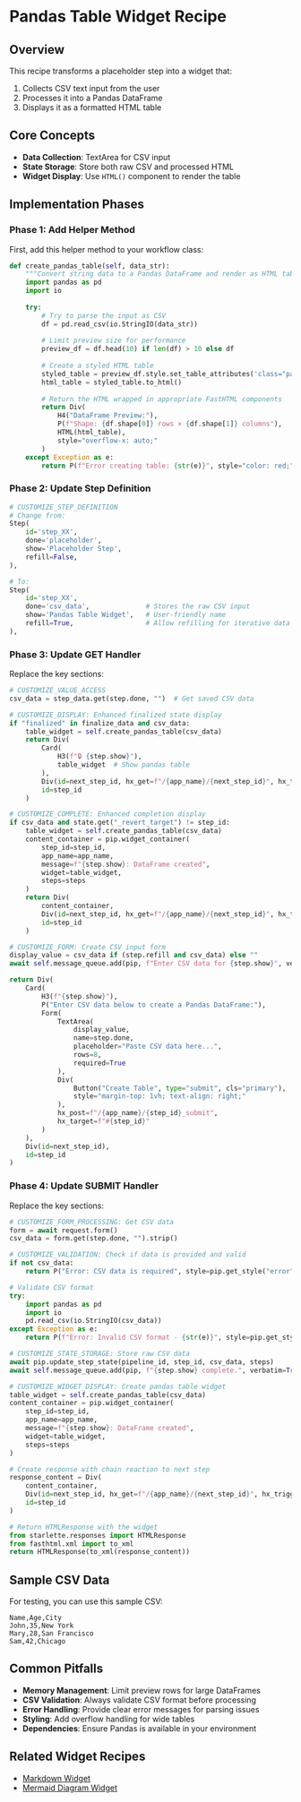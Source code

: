 # Pandas Table Widget Recipe

## Overview
This recipe transforms a placeholder step into a widget that:
1. Collects CSV text input from the user
2. Processes it into a Pandas DataFrame 
3. Displays it as a formatted HTML table

## Core Concepts
- **Data Collection**: TextArea for CSV input
- **State Storage**: Store both raw CSV and processed HTML
- **Widget Display**: Use `HTML()` component to render the table

## Implementation Phases

### Phase 1: Add Helper Method
First, add this helper method to your workflow class:

```python
def create_pandas_table(self, data_str):
    """Convert string data to a Pandas DataFrame and render as HTML table."""
    import pandas as pd
    import io
    
    try:
        # Try to parse the input as CSV
        df = pd.read_csv(io.StringIO(data_str))
        
        # Limit preview size for performance
        preview_df = df.head(10) if len(df) > 10 else df
        
        # Create a styled HTML table
        styled_table = preview_df.style.set_table_attributes('class="pandas-table"')
        html_table = styled_table.to_html()
        
        # Return the HTML wrapped in appropriate FastHTML components
        return Div(
            H4("DataFrame Preview:"),
            P(f"Shape: {df.shape[0]} rows × {df.shape[1]} columns"),
            HTML(html_table),
            style="overflow-x: auto;"
        )
    except Exception as e:
        return P(f"Error creating table: {str(e)}", style="color: red;")
```

### Phase 2: Update Step Definition
```python
# CUSTOMIZE_STEP_DEFINITION
# Change from:
Step(
    id='step_XX',
    done='placeholder',
    show='Placeholder Step',
    refill=False,
),

# To:
Step(
    id='step_XX',
    done='csv_data',              # Stores the raw CSV input
    show='Pandas Table Widget',   # User-friendly name
    refill=True,                  # Allow refilling for iterative data exploration
),
```

### Phase 3: Update GET Handler
Replace the key sections:

```python
# CUSTOMIZE_VALUE_ACCESS
csv_data = step_data.get(step.done, "")  # Get saved CSV data

# CUSTOMIZE_DISPLAY: Enhanced finalized state display
if "finalized" in finalize_data and csv_data:
    table_widget = self.create_pandas_table(csv_data)
    return Div(
        Card(
            H3(f"🔒 {step.show}"),
            table_widget  # Show pandas table
        ),
        Div(id=next_step_id, hx_get=f"/{app_name}/{next_step_id}", hx_trigger="load"),
        id=step_id
    )

# CUSTOMIZE_COMPLETE: Enhanced completion display
if csv_data and state.get("_revert_target") != step_id:
    table_widget = self.create_pandas_table(csv_data)
    content_container = pip.widget_container(
        step_id=step_id,
        app_name=app_name,
        message=f"{step.show}: DataFrame created",
        widget=table_widget,
        steps=steps
    )
    return Div(
        content_container,
        Div(id=next_step_id, hx_get=f"/{app_name}/{next_step_id}", hx_trigger="load"),
        id=step_id
    )

# CUSTOMIZE_FORM: Create CSV input form
display_value = csv_data if (step.refill and csv_data) else ""
await self.message_queue.add(pip, f"Enter CSV data for {step.show}", verbatim=True)

return Div(
    Card(
        H3(f"{step.show}"),
        P("Enter CSV data below to create a Pandas DataFrame:"),
        Form(
            TextArea(
                display_value,
                name=step.done,
                placeholder="Paste CSV data here...",
                rows=8,
                required=True
            ),
            Div(
                Button("Create Table", type="submit", cls="primary"),
                style="margin-top: 1vh; text-align: right;"
            ),
            hx_post=f"/{app_name}/{step_id}_submit",
            hx_target=f"#{step_id}"
        )
    ),
    Div(id=next_step_id),
    id=step_id
)
```

### Phase 4: Update SUBMIT Handler
Replace the key sections:

```python
# CUSTOMIZE_FORM_PROCESSING: Get CSV data
form = await request.form()
csv_data = form.get(step.done, "").strip()

# CUSTOMIZE_VALIDATION: Check if data is provided and valid
if not csv_data:
    return P("Error: CSV data is required", style=pip.get_style("error"))

# Validate CSV format
try:
    import pandas as pd
    import io
    pd.read_csv(io.StringIO(csv_data))
except Exception as e:
    return P(f"Error: Invalid CSV format - {str(e)}", style=pip.get_style("error"))

# CUSTOMIZE_STATE_STORAGE: Store raw CSV data
await pip.update_step_state(pipeline_id, step_id, csv_data, steps)
await self.message_queue.add(pip, f"{step.show} complete.", verbatim=True)

# CUSTOMIZE_WIDGET_DISPLAY: Create pandas table widget
table_widget = self.create_pandas_table(csv_data)
content_container = pip.widget_container(
    step_id=step_id,
    app_name=app_name,
    message=f"{step.show}: DataFrame created",
    widget=table_widget,
    steps=steps
)

# Create response with chain reaction to next step
response_content = Div(
    content_container,
    Div(id=next_step_id, hx_get=f"/{app_name}/{next_step_id}", hx_trigger="load"),
    id=step_id
)

# Return HTMLResponse with the widget
from starlette.responses import HTMLResponse
from fasthtml.xml import to_xml
return HTMLResponse(to_xml(response_content))
```

## Sample CSV Data
For testing, you can use this sample CSV:

```
Name,Age,City
John,35,New York
Mary,28,San Francisco
Sam,42,Chicago
```

## Common Pitfalls
- **Memory Management**: Limit preview rows for large DataFrames
- **CSV Validation**: Always validate CSV format before processing
- **Error Handling**: Provide clear error messages for parsing issues
- **Styling**: Add overflow handling for wide tables
- **Dependencies**: Ensure Pandas is available in your environment

## Related Widget Recipes
- [Markdown Widget](05_markdown_widget.md)
- [Mermaid Diagram Widget](06_mermaid_diagram_widget.md) 